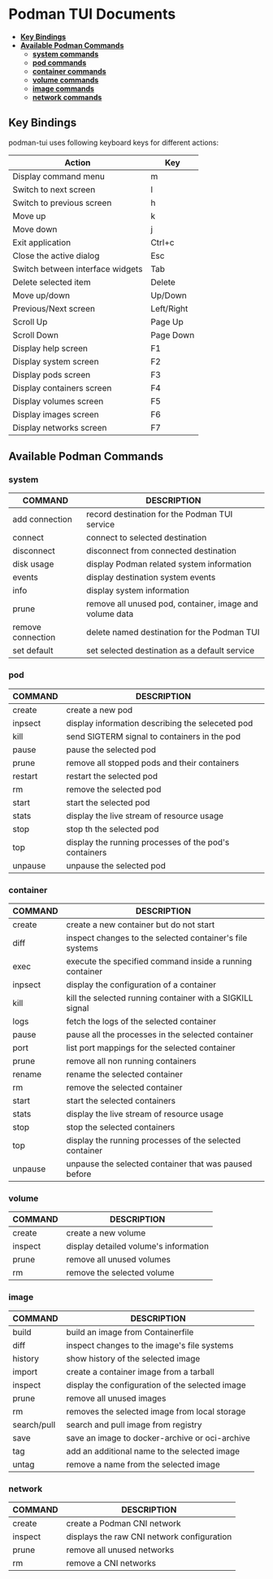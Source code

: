 # Podman TUI Documents

- [**Key Bindings**](#key-bindings)
- [**Available Podman Commands**](#available-podman-commands)
  - [**system commands**](#system)
  - [**pod commands**](#pod)
  - [**container commands**](#container)
  - [**volume commands**](#volume)
  - [**image commands**](#image)
  - [**network commands**](#network)

## Key Bindings

podman-tui uses following keyboard keys for different actions:

| Action                           | Key        |
| -------------------------------- | ---------- |
| Display command menu             | m          |
| Switch to next screen            | l          |
| Switch to previous screen        | h          |
| Move up                          | k          |
| Move down                        | j          |
| Exit application                 | Ctrl+c     |
| Close the active dialog          | Esc        |
| Switch between interface widgets | Tab        |
| Delete selected item             | Delete     |
| Move up/down                     | Up/Down    |
| Previous/Next screen             | Left/Right |
| Scroll Up                        | Page Up    |
| Scroll Down                      | Page Down  |
| Display help screen              | F1         |
| Display system screen            | F2         |
| Display pods screen              | F3         |
| Display containers screen        | F4         |
| Display volumes screen           | F5         |
| Display images screen            | F6         |
| Display networks screen          | F7         |


## Available Podman Commands

### system

| COMMAND           | DESCRIPTION |
| ----------------- | ----------- |
| add connection    | record destination for the Podman TUI service
| connect           | connect to selected destination
| disconnect        | disconnect from connected destination
| disk usage        | display Podman related system information
| events            | display destination system events
| info              | display system information
| prune             | remove all unused pod, container, image and volume data
| remove connection | delete named destination for the Podman TUI
| set default       | set selected destination as a default service

### pod

| COMMAND  | DESCRIPTION |
| -------- | ----------- |
| create   | create a new pod
| inpsect  | display information describing the seleceted pod
| kill     | send SIGTERM signal to containers in the pod
| pause    | pause the selected pod
| prune    | remove all stopped pods and their containers
| restart  | restart the selected pod
| rm       | remove the selected pod
| start    | start the selected pod
| stats    | display the live stream of resource usage
| stop     | stop th the selected pod
| top      | display the running processes of the pod's containers
| unpause  | unpause  the selected pod

### container

| COMMAND  | DESCRIPTION |
| -------- | ----------- |
| create   | create a new container but do not start
| diff     | inspect changes to the selected container's file systems
| exec     | execute the specified command inside a running container
| inpsect  | display the configuration of a container
| kill     | kill the selected running container with a SIGKILL signal
| logs     | fetch the logs of the selected container
| pause    | pause all the processes in the selected container
| port     | list port mappings for the selected container
| prune    | remove all non running containers
| rename   | rename the selected container
| rm       | remove the selected container
| start    | start the selected containers
| stats    | display the live stream of resource usage
| stop     | stop the selected containers
| top      | display the running processes of the selected container
| unpause  | unpause the selected container that was paused before

### volume

| COMMAND  | DESCRIPTION |
| -------- | ----------- |
| create   | create a new volume
| inspect  | display detailed volume's information
| prune    | remove all unused volumes
| rm       | remove the selected volume

### image

| COMMAND      | DESCRIPTION |
| ------------ | ----------- |
| build        | build an image from Containerfile
| diff         | inspect changes to the image's file systems
| history      | show history of the selected image
| import       | create a container image from a tarball
| inspect      | display the configuration of the selected image
| prune        | remove all unused images
| rm           | removes the selected  image from local storage
| search/pull  | search and pull image from registry
| save         | save an image to docker-archive or oci-archive
| tag          | add an additional name to the selected  image
| untag        | remove a name from the selected image

### network

| COMMAND  | DESCRIPTION |
| -------- | ----------- |
| create   | create a Podman CNI network
| inspect  | displays the raw CNI network configuration
| prune    | remove all unused networks
| rm       | remove a CNI networks
